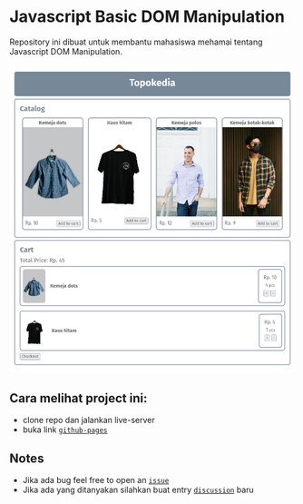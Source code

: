 # Javascript Basic DOM Manipulation
Repository ini dibuat untuk membantu mahasiswa mehamai tentang Javascript DOM Manipulation.

![alt text](https://raw.githubusercontent.com/Syakhisk/dom-manipulation/master/assets/img/screenshot.png)

## Cara melihat project ini:
* clone repo dan jalankan live-server
* buka link [`github-pages`](https://syakhisk.github.io/dom-manipulation/)

## Notes
* Jika ada bug feel free to open an [`issue`](https://github.com/Syakhisk/dom-manipulation/issues)
* Jika ada yang ditanyakan silahkan buat entry [`discussion`](https://github.com/Syakhisk/dom-manipulation/discussions) baru
